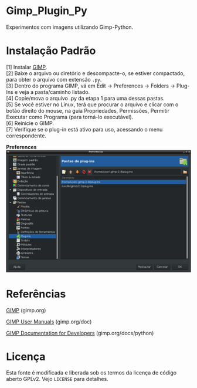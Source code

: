 Gimp_Plugin_Py
==============

Experimentos com imagens utilizando Gimp-Python. <br>

Instalação Padrão
=================

[1] Instalar [GIMP](https://www.gimp.org/downloads/). <br>
[2] Baixe o arquivo ou diretório e descompacte-o, se estiver compactado, para obter o arquivo com extensão `.py`. <br>
[3] Dentro do programa GIMP, vá em Edit -> Preferences -> Folders -> Plug-Ins e veja a pasta/caminho listado. <br>
[4] Copie/mova o arquivo .py da etapa 1 para uma dessas pastas. <br>
[5] Se você estiver no Linux, terá que procurar o arquivo e clicar com o botão direito do mouse, na guia Propriedades,
    Permissões, Permitir Executar como Programa (para torná-lo executável). <br>
[6] Reinicie o GIMP. <br>
[7] Verifique se o plug-in está ativo para uso, acessando o menu correspondente. <br>

**Preferences**
![GIMP 2.8 - Menu Preferências](https://github.com/jpenrici/Computer_Graphics/blob/master/GIMP_Plugin_Py/Display/linux_gimp_apt-install_preferences_folders_plugin.png)


Referências
===========

[GIMP](https://www.gimp.org/) (gimp.org) <br>

[GIMP User Manuals](https://www.gimp.org/docs/) (gimp.org/doc) <br>

[GIMP Documentation for Developers](https://www.gimp.org/docs/python/index.html) (gimp.org/docs/python) <br>


Licença
=======

Esta fonte é modificada e liberada sob os termos da licença de código aberto GPLv2. Vejo `LICENSE` para detalhes. <br>
